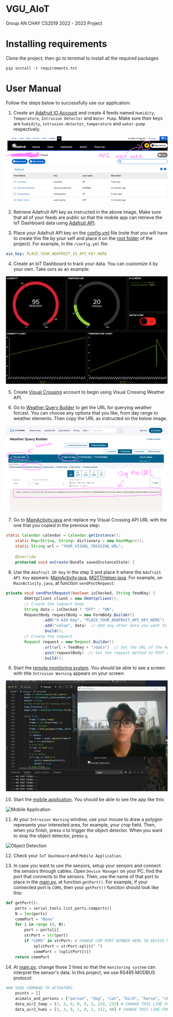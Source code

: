 # VGU_AIoT
Group AN CHAY CS2019 2022 - 2023 Project

# Installing requirements

Clone the project, then go to terminal to install all the required packages

```
pip install -r requirements.txt
```

# User Manual

Follow the steps below to successfully use our application:

1. Create an [Adafruit IO Account](https://io.adafruit.com) and create 4 feeds named `Humidity`, `Temperature`, `Intrusion Detector` and `Water Pump`. Make sure their keys are `humidity`, `intrusion-detector`, `temperature` and `water-pump` respectively.

![Adafruit IO Setup](/Documentation/adafruit-setup.png)

2. Retrieve Adafruit API key as instructed in the above image. Make sure that all of your feeds are public so that the mobile app can retrieve the IoT Dashboard data using [Adafruit API](https://io.adafruit.com/api/docs/#adafruit-io-http-api).

3. Place your Adafruit API key on the [config.yml](/config.yml) file (note that you will have to create this file by your self and place it on the [root folder](/) of the project). For example, in the `/config.yml` file:
```yml
aio_key: PLACE_YOUR_ADAFRUIT_IO_API_KEY_HERE
```

4. Create an IoT Dashboard to track your data. You can customize it by your own. Take ours as an example:

![IoT Dashboard](/Documentation/dashboard.png)

5. Create [Visual Crossing](https://www.visualcrossing.com/weather-api) account to begin using Visual Crossing Weather API.

6. Go to [Weather Query Builder](https://www.visualcrossing.com/weather/weather-data-services/Thu%20Dau%20Mot?v=api) to get the URL for querying weather forcast. You can choose any options that you like, from day range to weather elements. Then copy the URL as instructed on the below image.

![Visual Crossing API](/Documentation/vsapi.png)

7. Go to [MainActivity.java](/IoT_Dashboard/app/src/main/java/vgu/aiot/group_anchay/iotdashboard/MainActivity.java) and replace my Visual Crossing API URL with the one that you copied in the previous step:

```java
static Calendar calendar = Calendar.getInstance();
    static Map<String, String> dictionary = new HashMap<>();
    static String url = "YOUR_VISUAL_CROSSING_URL";

    @Override
    protected void onCreate(Bundle savedInstanceState) {
```

8. Use the `Adafruit IO Key` in the step 3 and place it where the `Adafruit API Key` appears: [MainActivity.java](/IoT_Dashboard/app/src/main/java/vgu/aiot/group_anchay/iotdashboard/MainActivity.java), [MQTTHelper.java](/IoT_Dashboard/app/src/main/java/vgu/aiot/group_anchay/iotdashboard/MQTTHelper.java). For example, on `MainActivity.java`, at function `sendPostRequest`:

```java
private void sendPostRequest(boolean isChecked, String feedKey) {
        OkHttpClient client = new OkHttpClient();
        // Create the request body
        String data = isChecked ? "OFF" : "ON";
        RequestBody requestBody = new FormBody.Builder()
                .add("X-AIO-Key", "PLACE_YOUR_ADAFRUIT_API_KEY_HERE")  // Add your Adafruit API key
                .add("value", data)  // Add any other data you want to send to the Adafruit API
                .build();
        // Create the request
        Request request = new Request.Builder()
                .url(url + feedKey + "/data")  // Set the URL of the Adafruit API endpoint
                .post(requestBody)  // Set the request method to POST and the request body
                .build();

```
9. Start the [remote monitoring system](/Model/main.py). You should be able to see a screen with title `Intrusion Warning` appears on your screen:

![Intruder Detection](/Documentation/monitoring-system.png)

10. Start the [mobile application](/IoT_Dashboard/app/src/main/java/vgu/aiot/group_anchay/iotdashboard/MainActivity.java). You should be able to see the app like this:

![Mobile Application](/Documentation/mobile-app.gif)

11. At your `Intrusion Warning` window, use your mouse to draw a polygon represents your interested area, for example, your crop field. Then, when you finish, press `d` to trigger the object detector. When you want to stop the object detector, press `q`.

![Object Detection](/Documentation/intrusion-detector.gif)

12. Check your `IoT Dashboard` and `Mobile Application`.

13. In case you want to use the sensors, setup your sensors and connect the sensors through cables. Open `Device Manager` on your PC, find the port that connects to the sensors. Then, use the name of that port to place in the [main.py](/Model/main.py), at function `getPort()`. For example, if your connected port is `COM5`, then your `getPort()` function should look like this:
```python
def getPort():
    ports = serial.tools.list_ports.comports()
    N = len(ports)
    commPort = "None"
    for i in range (0, N):
        port = ports[i]
        strPort = str(port)
        if "COM5" in strPort: # CHANGE COM PORT NUMBER HERE IN DEVICE MANAGER
            splitPort = strPort.split(" ")
            commPort = (splitPort[0])
    return commPort
```

14. At [main.py](/Model/main.py), change those 2 lines so that the `monitoring system` can interpret the sensor's data. In this project, we use RS485 MODBUS protocol:
```python
### SEND COMMAND TO ACTUATORS
    points = []
    animals_and_persons = ["person", "dog", "cat", "bird", "horse", "sheep", "cow", "elephant", "bear", "zebra", "giraffe"]
    data_air2_temp = [3, 3, 0, 0, 0, 1, 133, 232] # CHANGE THIS LINE FOR TEMPERATURE SENSOR
    data_air2_humi = [3, 3, 0, 1, 0, 1, 212, 40] # CHANGE THIS LINE FOR HUMIDITY SENSOR
```

